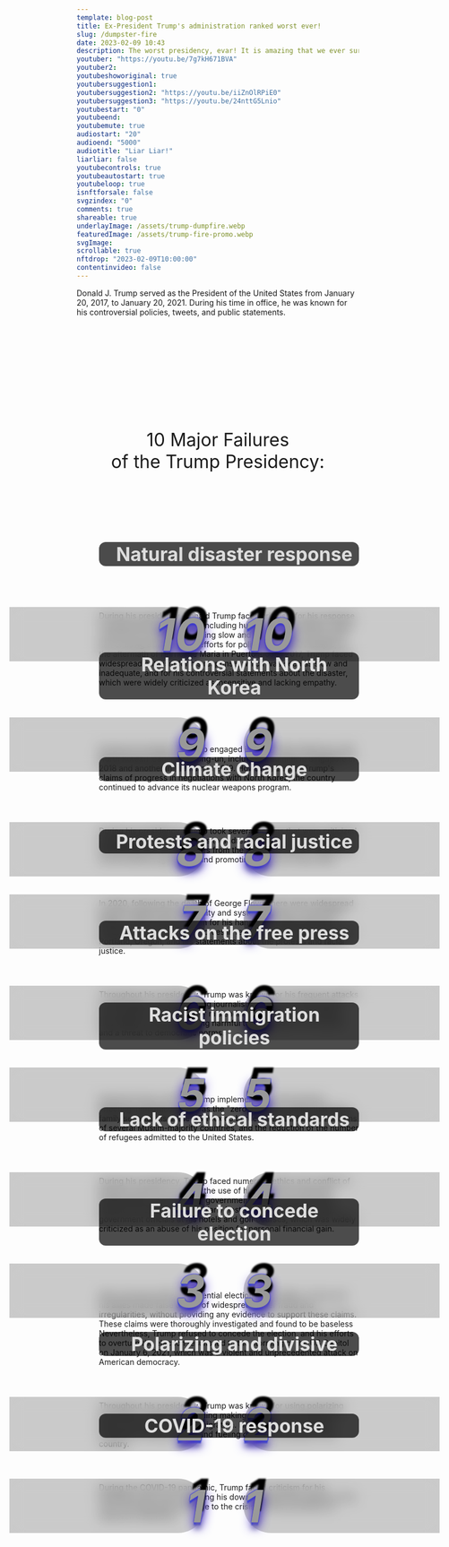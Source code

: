 ```yaml
---
template: blog-post
title: Ex-President Trump's administration ranked worst ever!
slug: /dumpster-fire
date: 2023-02-09 10:43
description: The worst presidency, evar! It is amazing that we ever survived it at all. Now we're finding out just how awful it was.
youtuber: "https://youtu.be/7g7kH671BVA"
youtuber2: 
youtubeshoworiginal: true
youtubersuggestion1: 
youtubersuggestion2: "https://youtu.be/iiZnOlRPiE0"
youtubersuggestion3: "https://youtu.be/24nttG5Lnio"
youtubestart: "0"
youtubeend: 
youtubemute: true
audiostart: "20"
audioend: "5000"
audiotitle: "Liar Liar!"
liarliar: false
youtubecontrols: true
youtubeautostart: true
youtubeloop: true
isnftforsale: false
svgzindex: "0"
comments: true
shareable: true
underlayImage: /assets/trump-dumpfire.webp
featuredImage: /assets/trump-fire-promo.webp
svgImage: 
scrollable: true
nftdrop: "2023-02-09T10:00:00"
contentinvideo: false
---
```

<div class="contentinside">
<!-- <img class="" src="/assets/lakemouth.webp" width="100%" style=" z-index:-1; opacity:0;
animation: kariFilter 6s ease-in-out;
animation-delay: 4s;
animation-iteration-count:infinite;
" /> -->


<!-- <div class="bubble bubble-bottom-left" style="position:absolute; width:; top:30%; left:20vw; display:flex; justify-content:center;backdrop-filter: blur(6px);">AH SHIT Bob! She's definitely <span style="font-size:120%; font-weight:bold;"> &nbsp; NOT &nbsp; </span> gonna be happy about this <span style="font-size:160%; font-weight:bold;"> &nbsp;!!!</span></div> -->


<!-- <div class="bubble bubble-bottom-right" style="position:absolute; width:50vw; top:50%; right:20vw; display:block; justify-content:center; font-size:110%;backdrop-filter: blur(6px);">Yeah well... you know... <br />you can put <span style="font-weight:bold;">vasoline on sandpaper</span> too,<br /> but in the end <span style="font-weight:bold;">it will still rub you raw!</span></div> -->
</div>

<style>




.numblist {
  clear: both;
  list-style: none;
counter-reset:item 11;
}
.numblist li {
  margin: 0 0;
  padding-top: 2em;
  padding-left: 1rem;
  display: block;
  position: relative;
  /* counter-increment: inst; */
counter-increment:item -1;
}
.numblist li::before {
content:counter(item) " ";
  background: rgba(0, 0, 0, .2);
  backdrop-filter: blur(12px);
  color: #999;
  font-size:clamp(3rem, 10vw, 5rem);
  font-weight: 700;
  font-style: italic;
  border-radius: 0 0.675em 0.675em 0;
  text-align: right;
  left: -40%;
top:0;
  width: 240px;
  position: absolute;
  transition: all 0.2s ease-in-out;
  text-shadow: .5vw -.5vh .3vw #000,0 8px 20px rgb(40, 8, 202),0px 12px 10px rgb(139, 142, 167),0 2px rgb(39, 67, 227),0 5px 2px rgb(39, 61, 227),0 0 2px rgb(39, 52, 227),0 0 2px rgb(39, 42, 227),0 0 1px rgb(39, 73, 227); */
}

.numblist li::after {
content:counter(item) " ";
  background: rgba(0, 0, 0, .2);
  backdrop-filter: blur(12px);
  color: #999;
  font-size:clamp(3rem, 10vw, 5rem);
  font-weight: 700;
  font-style: italic;
  border-radius: 0.675em 0   0 0.675em;
  text-align: left;
  right: -40%;
top:0;
  width: 240px;
  position: absolute;
  transition: all 0.2s ease-in-out;
  text-shadow: .5vw -.5vh .3vw #000,0 8px 20px rgb(40, 8, 202),0px 12px 10px rgb(139, 142, 167),0 2px rgb(39, 67, 227),0 5px 2px rgb(39, 61, 227),0 0 2px rgb(39, 52, 227),0 0 2px rgb(39, 42, 227),0 0 1px rgb(39, 73, 227); */
}

@media (min-width:50em) {
  .numblist li:before {
    width: 350px;
    left: -30%;
    top:1vh;
  }
  
    .numblist li::after {
    width: 350px;
    right: -30%;
    top:1vh;
  }
}
li h2{
    background: rgba(0, 0, 0, 0.7);
    padding:1px 1vw 1px 3vw;
    margin:-2.6vh auto 2vh auto;
    border-radius: 12px;
    font-size:clamp(1.2rem, 3.5vw, 4.8rem) !important;
    color: #ddd;
      text-align:center;
    		/* text-shadow: 0 20px 7px #000,0 8px 20px rgb(40, 8, 202),0px 12px 10px rgb(139, 142, 167),0 2px rgb(39, 67, 227),0 5px 2px rgb(39, 61, 227),0 0 2px rgb(39, 52, 227),0 0 2px rgb(39, 42, 227),0 0 1px rgb(39, 73, 227); */
}

    </style>


<div class="contentbody" style="text-align:left !important; margin-top:0;">

Donald J. Trump served as the President of the United States from January 20, 2017, to January 20, 2021. During his time in office, he was known for his controversial policies, tweets, and public statements.

<div class="" style="font-size:clamp(2rem, 3vw, 3.8rem); padding:0; text-align:center; width:80%; height:; overflow:visible; margin:5vh auto; border-radius:12px;">10 Major Failures<br />of the Trump Presidency:</div>

<ol class="numblist" style="">


<li>

## Natural disaster response
During his presidency, Donald Trump faced criticism for his response to several natural disasters, including hurricanes and wildfires. Some criticized his response as being slow and inadequate, and accused him of using disaster relief efforts for political gain. For example, in the aftermath of Hurricane Maria in Puerto Rico in 2017, Trump faced widespread criticism for his response, which was seen as slow and inadequate, and for his controversial statements about the disaster, which were widely criticized as insensitive and lacking empathy.</li>

<li>

## Relations with North Korea
During his presidency, Trump engaged in high-stakes diplomacy with North Korean leader Kim Jong-un, including a summit in Singapore in 2018 and another in Vietnam in 2019. However, despite Trump's claims of progress in negotiations with North Korea, the country continued to advance its nuclear weapons program.</li>

<li>

## Climate Change
During his presidency, Trump took several actions that were criticized as being detrimental to efforts to address climate change, such as withdrawing the United States from the Paris Agreement, rolling back environmental regulations, and promoting the use of fossil fuels.</li>



<li>

## Protests and racial justice
In 2020, following the death of George Floyd, there were widespread protests against police brutality and systemic racism in the United States. Trump faced criticism for his handling of these protests, including his use of federal forces in response to peaceful protests in Portland, Oregon, and his statements about the protests and racial justice.</li>


<li>

## Attacks on the free press
Throughout his presidency, Trump was known for his frequent attacks on the media, including calling journalists "enemies of the people" and regularly making false or misleading statements. This rhetoric was widely criticized as being harmful to the freedom of the press and a threat to democratic norms.</li>



<li>

## Racist immigration policies
During his time in office, Trump implemented several policies affecting immigration, such as the "zero tolerance" policy that led to family separations at the US-Mexico border, the travel ban on citizens of several Muslim-majority countries, and the reduction of the number of refugees admitted to the United States.</li>

<li>

## Lack of ethical standards
During his presidency, Trump faced numerous ethics and conflict of interest concerns, including the use of his position for personal financial gain and the use of government resources for his own benefit. For example, he regularly hosted foreign dignitaries and government officials at his hotels and golf courses, which was widely criticized as an abuse of his position for personal financial gain.</li>

<li>

## Failure to concede election
After losing the 2020 presidential election to Joe Biden, Trump and his allies made false claims of widespread voter fraud and irregularities, without providing any evidence to support these claims. These claims were thoroughly investigated and found to be baseless Nevertheless, Trump refused to concede the election, and his efforts to overturn the election results led to the storming of the US Capitol on January 6, 2021, which was a violent and unprecedented attack on American democracy.</li>

<li>

## Polarizing and divisive
Throughout his presidency, Trump was known for using polarizing and divisive language, including making controversial statements about race, religion, and immigration. His language was widely criticized as being harmful and fueling division and hatred in the country.</li>

<li>

## COVID-19 response
During the COVID-19 pandemic, Trump faced criticism for his handling of the crisis, including his downplaying of the severity of the virus, his initial slow response to the crisis, and his promotion of unproven treatments.</li>


</ol>

</div>